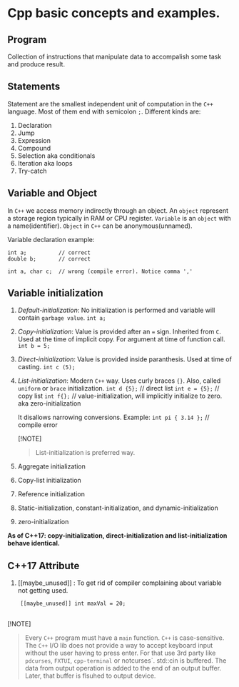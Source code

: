 # Cpp basic concepts and examples.

## Program
Collection of instructions that manipulate data to accompalish some task and produce result.

## Statements
Statement are the smallest independent unit of computation in the `C++` language.
Most of them end with semicolon `;`. Different kinds are:
1. Declaration
2. Jump
3. Expression
4. Compound
5. Selection aka conditionals
6. Iteration aka loops
7. Try-catch

## Variable and Object
In `C++` we access memory indirectly through an object. An `object` represent a storage region typically in RAM or CPU register.
`Variable` is an `object` with a name(identifier). `Object` in `C++` can be anonymous(unnamed).

Variable declaration example:
```
int a;			// correct
double b;		// correct

int a, char c;	// wrong (compile error). Notice comma ','

```

## Variable **initialization**
1. *Default-initialization*: No initialization is performed and variable will contain `garbage value`.
	`int a;`

2. *Copy-initialization*: Value is provided after an `=` sign. Inherited from `C`.
	Used at the time of implicit copy. For argument at time of function call.
	`int b = 5;`

3. *Direct-initialization*: Value is provided inside paranthesis.
	Used at time of casting.
	`int c (5);`

4. *List-initialization*: Modern `C++` way. Uses curly braces `{}`. Also, called `uniform` or `brace` initialization.
	`int d {5};`	// direct list
	`int e = {5};`	// copy list
	`int f{};`		// value-initialization, will implicitly initialize to zero. aka zero-initialization

	It disallows narrowing conversions. Example:
	`int pi { 3.14 };`	// compile error

	[!NOTE]
	> List-initialization is preferred way.

5. Aggregate initialization
2. Copy-list initialization
3. Reference initialization
4. Static-initialization, constant-initialization, and dynamic-initialization
5. zero-initialization

**As of C++17: copy-initialization, direct-initialization and list-initialization behave identical.**


## C++17 Attribute
1. [[maybe_unused]] : To get rid of compiler complaining about variable not getting used.
```
	[[maybe_unused]] int maxVal = 20;
```

##


[!NOTE]
> Every `C++` program must have a `main` function.
> `C++` is case-sensitive.
> The `C++` I/O lib does not provide a way to accept keyboard input without the user having to press enter.
	For that use 3rd party like `pdcurses`, `FXTUI`, `cpp-terminal` or notcurses`.
> std::cin is buffered. The data from output operation is added to the end of an output buffer.
	Later, that buffer is flsuhed to output device.
